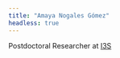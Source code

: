 ```yaml
---
title: "Amaya Nogales Gómez"
headless: true
---
```


Postdoctoral Researcher at  [I3S](http://www.i3s.unice.fr/)
